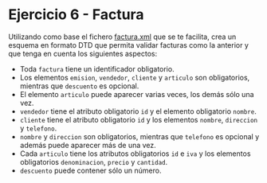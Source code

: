 # Ejercicio 6 - Factura

Utilizando como base el fichero [factura.xml](factura.xml) que se te facilita, crea un esquema en formato DTD que permita validar facturas como la anterior y que tenga en cuenta los siguientes aspectos:

- Toda `factura` tiene un identificador obligatorio.
- Los elementos `emision`, `vendedor`, `cliente` y `articulo` son obligatorios, mientras que `descuento` es opcional.
- El elemento `articulo` puede aparecer varias veces, los demás sólo una vez.
- `vendedor` tiene el atributo obligatorio `id` y el elemento obligatorio `nombre`.
- `cliente` tiene el atributo obligatorio `id` y los elementos `nombre`, `direccion` y `telefono`.
- `nombre` y `direccion` son obligatorios, mientras que `telefono` es opcional y además puede aparecer más de una vez.
- Cada `articulo` tiene los atributos obligatorios `id` e `iva` y los elementos obligatorios `denominacion`, `precio` y `cantidad`.
- `descuento` puede contener sólo un número.
